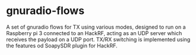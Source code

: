# gnuradio-flows
A set of gnuradio flows for TX using various modes, designed to run on a Raspberry pi 3 connected to an HackRF, acting as an UDP server which receives the payload on a UDP port. TX/RX switching is implemented using the features od SoapySDR plugin for HackRF.
